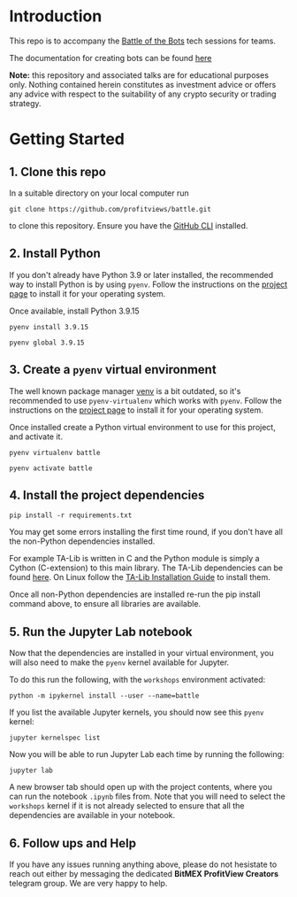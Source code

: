 # Introduction

This repo is to accompany the [Battle of the Bots](https://profitview.net/battle-of-the-bots) tech sessions for teams. 

The documentation for creating bots can be found [here](https://github.com/profitviews/profitviews/blob/main/docs/signals.md)

**Note:** this repository and associated talks are for educational
purposes only. Nothing contained herein constitutes as investment
advice or offers any advice with respect to the suitability of any
crypto security or trading strategy.

# Getting Started

## 1. Clone this repo

In a suitable directory on your local computer run

```shell
git clone https://github.com/profitviews/battle.git
```

to clone this repository. Ensure you have the [GitHub CLI](https://github.com/cli/cli) installed.

## 2. Install Python 

If you don't already have Python 3.9 or later installed, the recommended way to install Python is by using `pyenv`. Follow the instructions on the [project page](https://github.com/pyenv/pyenv) to install it for your operating system.

Once available, install Python 3.9.15

```shell
pyenv install 3.9.15

pyenv global 3.9.15
```

## 3. Create a `pyenv` virtual environment

The well known package manager [venv](https://docs.python.org/3/library/venv.html) is a bit outdated, so it's recommended to use 
`pyenv-virtualenv` which works with `pyenv`. Follow the instructions on the [project page](https://github.com/pyenv/pyenv-virtualenv) to install it for your operating system.

Once installed create a Python virtual environment to use for this project, and activate it.

```shell
pyenv virtualenv battle

pyenv activate battle
```

## 4. Install the project dependencies

```shell
pip install -r requirements.txt
```

You may get some errors installing the first time round, if you don't have all the non-Python dependencies installed. 

For example TA-Lib is written in C and the Python module is simply a Cython (C-extension) to this main library. The TA-Lib dependencies can be found [here](https://github.com/TA-Lib/ta-lib-python#dependencies).  On Linux follow the [TA-Lib Installation Guide](/TA-Lib-Installation-Guide.md) to install them.

Once all non-Python dependencies are installed re-run the pip install command above, to ensure all libraries are available.

## 5. Run the Jupyter Lab notebook

Now that the dependencies are installed in your virtual environment, you will also need to make the `pyenv` kernel available for Jupyter. 

To do this run the following, with the `workshops` environment activated:

```shell
python -m ipykernel install --user --name=battle
```

If you list the available Jupyter kernels, you should now see this `pyenv` kernel:

```shell
jupyter kernelspec list 
```

Now you will be able to run Jupyter Lab each time by running the following: 

```shell
jupyter lab
```

A new browser tab should open up with the project contents, where you can run the notebook `.ipynb` files from. Note that you will need to select the `workshops` kernel if it is not already selected to ensure that all the dependencies are available in your notebook.

## 6. Follow ups and Help

If you have any issues running anything above, please do not hesistate to reach out either by messaging the dedicated **BitMEX ProfitView Creators** telegram group. We are very happy to help.
